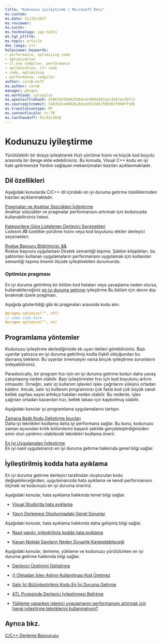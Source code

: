 ```yaml
---
title: "Kodunuzu iyileştirme | Microsoft Docs"
ms.custom: 
ms.date: 12/28/2017
ms.reviewer: 
ms.suite: 
ms.technology: cpp-tools
ms.tgt_pltfrm: 
ms.topic: article
dev_langs: C++
helpviewer_keywords:
- performance, optimizing code
- optimization
- cl.exe compiler, performance
- optimization, C++ code
- code, optimizing
- performance, compiler
author: corob-msft
ms.author: corob
manager: ghogen
ms.workload: cplusplus
ms.openlocfilehash: 4306f825b9925dbdcdc994d287a2c4287ea7bfc2
ms.sourcegitcommit: 54035dce0992ba5dce0323d67f86301f994ff3db
ms.translationtype: MT
ms.contentlocale: tr-TR
ms.lasthandoff: 01/03/2018
---
```

# <a name="optimizing-your-code"></a>Kodunuzu iyileştirme

Yürütülebilir bir dosya iyileştirerek Hızlı yürütme hızını ve küçük kod boyutu arasında bir denge elde edebilirsiniz. Bu konuda, Visual C++ kodu en iyi hale getirmenize Yardım sağlayan mekanizmaları bazıları açıklanmaktadır.

## <a name="language-features"></a>Dil özellikleri

Aşağıdaki konularda C/C++ dil içindeki en iyi duruma getirme özelliklerinden bazıları açıklanmaktadır.

[Pragmaları ve Anahtar Sözcükleri İyileştirme](../../build/reference/optimization-pragmas-and-keywords.md)  
Anahtar sözcükler ve pragmalar performansını artırmak için kodunuzda kullanabilirsiniz listesi.

[Kategorilere Göre Listelenen Derleyici Seçenekleri](../../build/reference/compiler-options-listed-by-category.md)  
Listesini **/O** özellikle yürütme hızını veya kod boyutunu etkiler derleyici seçenekleri.

[Rvalue Başvuru Bildirimcisi: &&](../../cpp/rvalue-reference-declarator-amp-amp.md)  
Rvalue başvuru uygulaması Destek *semantiği taşıma*. Şablon kitaplıkları, bu şablonları kullanan uygulamaların performansını uygulamak için kullanılan semantiği taşıma önemli ölçüde iyileştirebilen durumunda.

### <a name="the-optimize-pragma"></a>Optimize pragması

En iyi duruma getirilmiş bir bölüm kod hataları veya yavaşlama neden olursa, kullanabileceğiniz [en iyi duruma getirme](../../preprocessor/optimize.md) iyileştirme Bu bölüm için devre dışı bırakmak üzere pragması.

Aşağıda gösterildiği gibi iki pragmaları arasında kodu alın:

```cpp
#pragma optimize("", off)
// some code here
#pragma optimize("", on)
```

## <a name="programming-practices"></a>Programlama yöntemler

Kodunuzu iyileştirme derlediğinizde ek uyarı iletileri görebilirsiniz. Bazı uyarılar yalnızca en iyi duruma getirilmiş kodla ilişkili olduğundan bu davranış beklenir. Bu uyarılar önemseyin varsa birçok iyileştirme sorunlarını önleyebilirsiniz.

Paradoxically, bir program hızı için en iyi duruma getirme kodun daha yavaş çalışmasına neden olabilir. Bazı iyileştirmeler hızı için kod boyutunu artırın olmasıdır. Örneğin, satır içi kullanım işlevleri işlev çağrılarını yükünü ortadan kaldırır. Ancak, satır içi kullanım programınızı çok fazla kod çok büyük sanal bellek sayfası sayısı arttıkça hataları neden olabilir. Bu nedenle, işlev çağrıları ortadan kazanılan hızı, bellek takası için kaybolmuş olabilir.

Aşağıdaki konular iyi programlama uygulamalarını tartışın.

[Zamana Bağlı Kodu Geliştirme İpuçları](../../build/reference/tips-for-improving-time-critical-code.md)  
Daha iyi teknikleri kodlama daha iyi performans sağlar. Bu konu, kodunuzu zaman açısından kritik bölümlerini başarılı şekilde gerçekleştirdiğinizden emin olun yardımcı olabilecek teknikleri kodlama önerir.

[En İyi Uygulamaları İyileştirme](../../build/reference/optimization-best-practices.md)  
En iyi nasıl uygulamanızı en iyi duruma getirme hakkında genel bilgi sağlar.

## <a name="debugging-optimized-code"></a>İyileştirilmiş kodda hata ayıklama

En iyi duruma getirme derleyici tarafından oluşturulan kodu değişebileceğinden, uygulamanızda hata ayıklama ve kendi performansını ölçmek ve kodunuzu en iyi duruma öneririz.

Aşağıdaki konular, hata ayıklama hakkında temel bilgi sağlar.

- [Visual Studio’da hata ayıklama](/visualstudio/debugger/debugging-in-visual-studio)

- [Yayın Derlemesi Oluşturmadaki Genel Sorunlar](../../build/reference/common-problems-when-creating-a-release-build.md)

Aşağıdaki konular, hata ayıklama hakkında daha gelişmiş bilgi sağlar.

- [Nasıl yapılır: iyileştirilmiş kodda hata ayıklama](/visualstudio/debugger/how-to-debug-optimized-code)

- [Kayan Noktalı Sayıların Neden Duyarlık Kaybedebileceği](../../build/reference/why-floating-point-numbers-may-lose-precision.md)

Aşağıdaki konular, derleme, yükleme ve kodunuzu yürütülürken en iyi duruma getirme hakkında bilgi sağlar.

- [Derleyici Üretimini Geliştirme](../../build/reference/improving-compiler-throughput.md)

- [() Olmadan İşlev Adının Kullanılması Kod Üretmez](../../build/reference/using-function-name-without-parens-produces-no-code.md)

- [Satır İçi Bütünleştirilmiş Kodu En İyi Duruma Getirme](../../assembler/inline/optimizing-inline-assembly.md)

- [ATL Projesinde Derleyici İyileştirmesi Belirtme](../../atl/reference/specifying-compiler-optimization-for-an-atl-project.md)

- [Yükleme yaparken istemci uygulamanın performansını artırmak için hangi iyileştirme tekniklerini kullanmalıyım?](../../build/dll-frequently-asked-questions.md#mfc_optimization)

## <a name="see-also"></a>Ayrıca bkz.

[C/C++ Derleme Başvurusu](../../build/reference/c-cpp-building-reference.md)  
